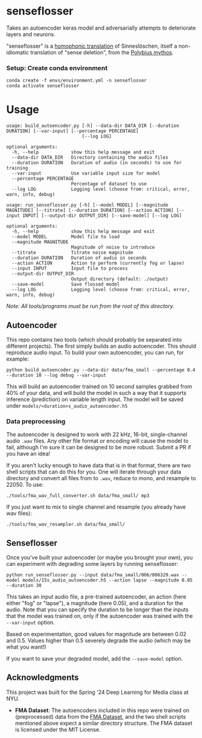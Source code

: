 # senseflosser

Takes an autoencoder keras model and adversarially attempts to deteriorate layers and neurons.

"senseflosser" is a [homophonic translation](https://en.wikipedia.org/wiki/Homophonic_translation) of Sinneslöschen, itself a non-idiomatic translation of "sense deletion", from the [Polybius mythos](https://en.wikipedia.org/wiki/Polybius_(urban_legend)).

### Setup: Create conda environment

```
conda create -f envs/environment.yml -n senseflosser 
conda activate senseflosser
```

# Usage

```
usage: build_autoencoder.py [-h] --data-dir DATA_DIR [--duration DURATION] [--var-input] [--percentage PERCENTAGE]
                            [--log LOG]

optional arguments:
  -h, --help            show this help message and exit
  --data-dir DATA_DIR   Directory containing the audio files
  --duration DURATION   Duration of audio (in seconds) to use for training
  --var-input           Use variable input size for model
  --percentage PERCENTAGE
                        Percentage of dataset to use
  --log LOG             Logging level (choose from: critical, error, warn, info, debug)
```

```
usage: run_senseflosser.py [-h] [--model MODEL] [--magnitude MAGNITUDE] [--titrate] [--duration DURATION] [--action ACTION] [--input INPUT] [--output-dir OUTPUT_DIR] [--save-model] [--log LOG]

optional arguments:
  -h, --help            show this help message and exit
  --model MODEL         Model file to load
  --magnitude MAGNITUDE
                        Magnitude of noise to introduce
  --titrate             Titrate noise magnitude
  --duration DURATION   Duration of audio in seconds
  --action ACTION       Action to perform (currently fog or lapse)
  --input INPUT         Input file to process
  --output-dir OUTPUT_DIR
                        Output directory (default: ./output)
  --save-model          Save flossed model
  --log LOG             Logging level (choose from: critical, error, warn, info, debug)
```

_Note: All tools/programs must be run from the root of this directory._

## Autoencoder

This repo contains two tools (which should probably be separated into different projects). The first simply builds an audio autoencoder. This should reproduce audio input. To build your own autoencoder, you can run, for example:

```
python build_autoencoder.py --data-dir data/fma_small --percentage 0.4 --duration 10 --log debug --var-input
```

This will build an autoencoder trained on 10 second samples grabbed from 40% of your data, and will build the model in such a way that it supports inference (prediction) on variable length input. 
The model will be saved under `models/<duration>s_audio_autoencoder.h5`

### Data preprocessing

The autoencoder is designed to work with 22 kHz, 16-bit, single-channel audio `.wav` files. Any other file format or encoding will cause the model to fail, although I'm sure it can be designed to be more robust. Submit a PR if you have an idea!

If you aren't lucky enough to have data that is in that format, there are two shell scripts that can do this for you. One will iterate through your data directory and convert all files from <extension> to `.wav`, reduce to mono, and resample to 22050. To use:

```
./tools/fma_wav_full_converter.sh data/fma_small/ mp3
```

If you just want to mix to single channel and resample (you already have wav files):

```
./tools/fma_wav_resampler.sh data/fma_small/
``` 

## Senseflosser

Once you've built your autoencoder (or maybe you brought your own), you can experiment with degrading some layers by running senseflosser:

```
python run_senseflosser.py --input data/fma_small/006/006329.wav --model models/15s_audio_autoencoder.h5 --action lapse --magnitude 0.05 --duration 30
```

This takes an input audio file, a pre-trained autoencoder, an action (here either "fog" or "lapse"), a magnitude (here 0.05), and a duration for the audio. Note that you can specify the duration to be longer than the inputs that the model was trained on, only if the autoencoder was trained with the `--var-input` option. 

Based on experimentation, good values for magnitude are between 0.02 and 0.5. Values higher than 0.5 severely degrade the audio (which may be what you want!)

If you want to save your degraded model, add the `--save-model` option.

## Acknowledgments

This project was built for the Spring '24 Deep Learning for Media class at NYU. 

- **FMA Dataset**: The autoencoders included in this repo were trained on (preprocessed) data from the [FMA Dataset](https://github.com/mdeff/fma), and the two shell scripts mentioned above expect a similar directory structure. The FMA dataset is licensed under the MIT License.
